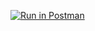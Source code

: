 [![Run in Postman](https://run.pstmn.io/button.svg)](https://app.getpostman.com/run-collection/ec2237008034e7c5a3a7)
